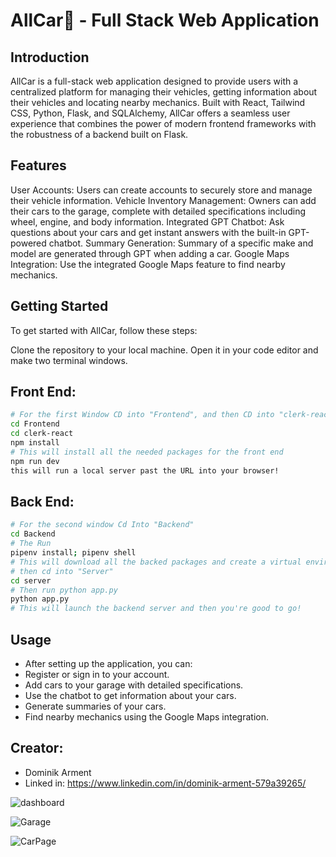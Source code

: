 # AllCar🚗 - Full Stack Web Application

## Introduction
AllCar is a full-stack web application designed to provide users with a centralized platform for managing their vehicles, getting information about their vehicles and locating nearby mechanics. Built with React, Tailwind CSS, Python, Flask, and SQLAlchemy, AllCar offers a seamless user experience that combines the power of modern frontend frameworks with the robustness of a backend built on Flask.

## Features
User Accounts: Users can create accounts to securely store and manage their vehicle information.
Vehicle Inventory Management: Owners can add their cars to the garage, complete with detailed specifications including wheel, engine, and body information.
Integrated GPT Chatbot: Ask questions about your cars and get instant answers with the built-in GPT-powered chatbot.
Summary Generation: Summary of a specific make and model are generated through GPT when adding a car.
Google Maps Integration: Use the integrated Google Maps feature to find nearby mechanics.

## Getting Started
To get started with AllCar, follow these steps:

Clone the repository to your local machine.
Open it in your code editor and make two terminal windows.

## Front End:
```bash
# For the first Window CD into "Frontend", and then CD into "clerk-react"
cd Frontend
cd clerk-react
npm install
# This will install all the needed packages for the front end
npm run dev
this will run a local server past the URL into your browser!
```
## Back End:
```bash
# For the second window Cd Into "Backend"
cd Backend
# The Run 
pipenv install; pipenv shell
# This will download all the backed packages and create a virtual environment
# then cd into "Server"
cd server
# Then run python app.py
python app.py
# This will launch the backend server and then you're good to go!
```
## Usage
- After setting up the application, you can:
- Register or sign in to your account.
- Add cars to your garage with detailed specifications.
- Use the chatbot to get information about your cars.
- Generate summaries of your cars.
- Find nearby mechanics using the Google Maps integration.

## Creator:
- Dominik Arment
- Linked in: https://www.linkedin.com/in/dominik-arment-579a39265/

![dashboard](https://github.com/Dominik137/allCar-FullStack-Project/assets/142343877/e0eac609-47ed-4888-9545-e9b3b134d2e9)

![Garage](https://github.com/Dominik137/allCar-FullStack-Project/assets/142343877/aacaa05c-d72a-4c83-9acd-3cf717f1174a)

![CarPage](https://github.com/Dominik137/allCar-FullStack-Project/assets/142343877/296f9443-b8cd-4114-8131-1b7da2478a1a)
